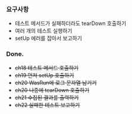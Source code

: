 ### 요구사항

- 테스트 메서드가 실패하더라도 tearDown 호출하기
- 여러 개의 테스트 실행하기
- setUp 에러를 잡아서 보고하기

### Done.

- ~~ch18 테스트 메서드 호출하기~~
- ~~ch19 먼저 setUp 호출하기~~
- ~~ch20 WasRun에 로그 문자열 남기기~~
- ~~ch20 나중에 tearDown 호출하기~~
- ~~ch21 수집된 결과를 출력하기~~
- ~~ch22 실패한 테스트 보고하기~~
